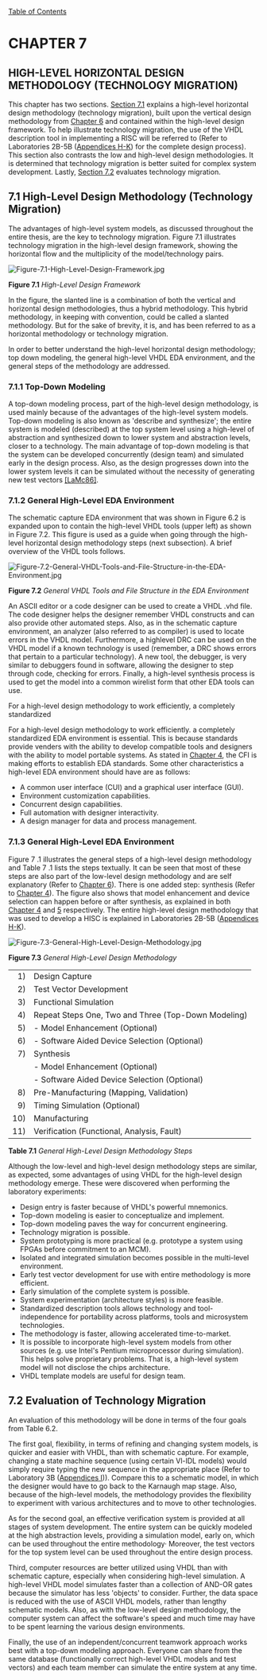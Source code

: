 [Table of Contents](https://github.com/JeffDeCola/my-masters-thesis#table-of-contents)

# CHAPTER 7

## HIGH-LEVEL HORIZONTAL DESIGN METHODOLOGY (TECHNOLOGY MIGRATION)

This chapter has two sections.
[Section 7.1](https://github.com/JeffDeCola/my-masters-thesis/blob/master/chapters/chapter-7/chapter-7.md#71-high-level-design-methodology-technology-migration)
explains a high-level horizontal design methodology (technology migration),
built upon the vertical design methodology from
[Chapter 6](https://github.com/JeffDeCola/my-masters-thesis/blob/master/chapters/chapter-6/chapter-6.md#chapter-6)
and contained within the high-level design framework. To help illustrate
technology migration, the use of the VHDL description tool in implementing
a RISC will be referred to (Refer to Laboratories 2B-5B
([Appendices H-K](https://github.com/JeffDeCola/my-masters-thesis/blob/master/appendices/appendix-h/appendix-h.md))
for the complete design process). This section also contrasts the low and
high-level design methodologies. It is determined that technology migration
is better suited for complex system development. Lastly,
[Section 7.2](https://github.com/JeffDeCola/my-masters-thesis/blob/master/chapters/chapter-7/chapter-7.md#72-evaluation-of-technology-migration)
evaluates technology migration.

## 7.1 High-Level Design Methodology (Technology Migration)

The advantages of high-level system models, as discussed throughout the
entire thesis, are the key to technology migration. Figure 7.1 illustrates
technology migration in the high-level design framework, showing the horizontal
flow and the multiplicity of the model/technology pairs.

![Figure-7.1-High-Level-Design-Framework.jpg](figures/image-coming-soon.png)

**Figure 7.1** *High-Level Design Framework*

In the figure, the slanted line is a combination of both the vertical and
horizontal design methodologies, thus a hybrid methodology.
This hybrid methodology, in keeping with convention, could be called a
slanted methodology. But for the sake of brevity, it is, and has been referred
to as a horizontal methodology or technology migration.

In order to better understand the high-level horizontal design methodology; top­
down modeling, the general high-level VHDL EDA environment, and the general steps
of the methodology are addressed.

### 7.1.1 Top-Down Modeling

A top-down modeling process, part of the high-level design methodology, is used
mainly because of the advantages of the high-level system models.
Top-down modeling is also known as 'describe and synthesize'; the entire system
is modeled (described) at the top system level using a high-level of abstraction
and synthesized down to lower system and abstraction levels, closer to a
technology. The main advantage of top-down modeling is that the system can be
developed concurrently (design team) and simulated early in the
design process. Also, as the design progresses down into the lower
system levels it can be simulated without the necessity of generating
new test vectors
[[LaMc86]](https://github.com/JeffDeCola/my-masters-thesis/blob/master/references/references.md#lamc86).

### 7.1.2 General High-Level EDA Environment

The schematic capture EDA environment that was shown in Figure 6.2 is
expanded upon to contain the high-level VHDL tools (upper left) as shown in
Figure 7.2. This figure is used as a guide when going through the high-level
horizontal  design methodology steps (next subsection). A brief overview of the
VHDL tools follows.

![Figure-7.2-General-VHDL-Tools-and-File-Structure-in-the-EDA-Environment.jpg](figures/image-coming-soon.png)

**Figure 7.2** *General VHDL Tools and File Structure in the EDA Environment*

An ASCII editor or a code designer can be used to create a VHDL .vhd file. The
code designer helps the designer remember VHDL constructs and can also provide
other automated steps. Also, as in the schematic capture environment, an
analyzer (also referred to as compiler) is used to locate errors in the VHDL
model. Furthermore, a high­level DRC can be used on the VHDL model if a known
technology is used (remember, a DRC shows errors that pertain to a particular
technology). A new tool, the debugger, is very similar to debuggers found in
software, allowing the designer to step through code, checking for errors.
Finally, a high-level synthesis process is used to get the model into a
common wirelist form that other EDA tools can use.

For a high-level design methodology to work efficiently, a completely standardized

For a high-level design methodology to work efficiently. a completely
standardized EDA environment is essential. This is because standards provide
venders with the ability to develop compatible tools and designers with the
ability to model portable systems. As stated in
[Chapter 4](https://github.com/JeffDeCola/my-masters-thesis/blob/master/chapters/chapter-4/chapter-4.md#chapter-4),
the CFI is making efforts to establish EDA standards. Some other characteristics
a high-level EDA environment should have are as follows:

* A common user interface (CUI) and a graphical user interface (GUI).
* Environment customization capabilities.
* Concurrent design capabilities.
* Full automation with designer interactivity.
* A design manager for data and process management.

### 7.1.3 General High-Level EDA Environment

Figure 7 .1 illustrates the general steps of a high-level design methodology and
Table 7 .1 lists the steps textually. It can be seen that most of these steps
are also part of the low-level design methodology and are self explanatory
(Refer to
[Chapter 6](https://github.com/JeffDeCola/my-masters-thesis/blob/master/chapters/chapter-6/chapter-6.md#chapter-6)).
There is one added step: synthesis (Refer to
[Chapter 4](https://github.com/JeffDeCola/my-masters-thesis/blob/master/chapters/chapter-4/chapter-4.md#chapter-4)).
The figure also shows that model enhancement and device selection can happen
before or after synthesis, as explained in both
[Chapter 4](https://github.com/JeffDeCola/my-masters-thesis/blob/master/chapters/chapter-4/chapter-4.md#chapter-4)
and
[5](https://github.com/JeffDeCola/my-masters-thesis/blob/master/chapters/chapter-5/chapter-5.md#chapter-5)
respectively. The entire high-level design methodology that was used to develop
a HISC is explained in Laboratories 2B-5B
([Appendices H-K](https://github.com/JeffDeCola/my-masters-thesis/blob/master/appendices/appendix-h/appendix-h.md)).

![Figure-7.3-General-High-Level-Design-Methodology.jpg](figures/image-coming-soon.png)

**Figure 7.3** *General High-Level Design Methodology*

|       |                                                         |
|------:|:--------------------------------------------------------|
| 1)    | Design Capture                                          |
| 2)    | Test Vector Development                                 |
| 3)    | Functional Simulation                                   |
| 4)    | Repeat Steps One, Two and Three (Top-Down Modeling)     |
| 5)    | - Model Enhancement (Optional)                          |
| 6)    | - Software Aided Device Selection (Optional)            |
| 7)    | Synthesis                                               |
|       | - Model Enhancement (Optional)                          |
|       | - Software Aided Device Selection (Optional)            |
| 8)    | Pre-Manufacturing (Mapping, Validation)                 |
| 9)    | Timing Simulation (Optional)                            |
| 10)   | Manufacturing                                           |
| 11)   | Verification (Functional, Analysis, Fault)              |

**Table 7.1** *General High-Level Design Methodology Steps*

Although the low-level and high-level design methodology steps are
similar, as expected, some advantages of using VHDL for the high-level design
methodology emerge. These were discovered when performing the laboratory
experiments:

* Design entry is faster because of VHDL's powerful mnemonics.
* Top-down modeling is easier to conceptualize and implement.
* Top-down modeling paves the way for concurrent engineering.
* Technology migration is possible.
* System prototyping is more practical (e.g. prototype a system using
  FPGAs before commitment to an MCM).
* Isolated and integrated simulation becomes possible in the
  multi-level environment.
* Early test vector development for use with entire methodology is more
  efficient.
* Early simulation of the complete system is possible.
* System experimentation (architecture styles) is more feasible.
* Standardized description tools allows technology and tool-independence for
  portability across platforms, tools and microsystem technologies.
* The methodology is faster, allowing accelerated time-to-market.
* It is possible to incorporate high-level system models from other
  sources (e.g. use Intel's Pentium microprocessor during simulation).
  This helps solve proprietary problems. That is, a high-level system
  model will not disclose the chips architecture.
* VHDL template models are useful for design team.

## 7.2 Evaluation of Technology Migration

An evaluation of this methodology will be done in terms of the four goals from
Table 6.2.

The first goal, flexibility, in terms of refining and changing system models,
is quicker and easier with VHDL, than with schematic capture. For example,
changing a state machine sequence (using certain Vl-IDL models) would simply
require typing the new sequence in the appropriate place (Refer to Laboratory 3B
([Appendices I](https://github.com/JeffDeCola/my-masters-thesis/blob/master/appendices/appendix-i/appendix-i.md))).
Compare this to a schematic model, in which the designer would have to go back
to the Karnaugh map stage. Also, because of the high-level models, the
methodology provides the flexibility to experiment with various architectures
and to move to other technologies.

As for the second goal, an effective verification system is provided at all
stages of system development. The entire system can be quickly modeled at the
high abstraction levels, providing a simulation model, early on, which can be
used throughout the entire methodology· Moreover, the test vectors for the
top system level can be used throughout the entire design process.

Third, computer resources are better utilized using VHDL than with schematic
capture, especially when considering high-level simulation. A high-level
VHDL model simulates faster than a collection of AND-OR gates because the
simulator has less 'objects' to consider. Further, the data space is reduced
with the use of ASCII VHDL models, rather than lengthy schematic models.
Also, as with the low-level design methodology, the computer system can
affect the software's speed and much time may have to be spent learning the
various design environments.

Finally, the use of an independent/concurrent teamwork approach works best
with a top-down modeling approach. Everyone can share from the same database
(functionally correct high-level VHDL models and test vectors) and each team
member can simulate the entire system at any time.
